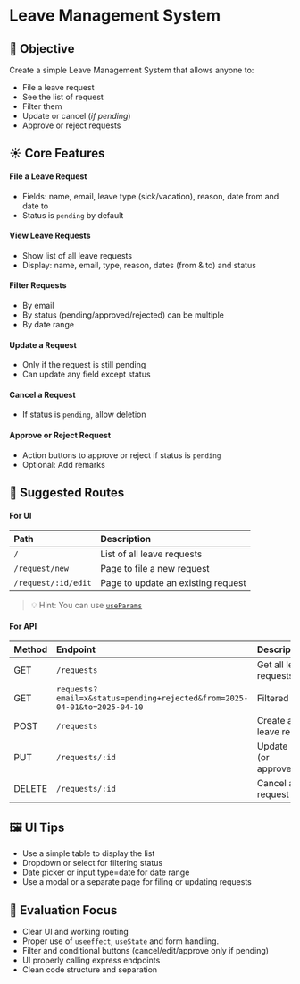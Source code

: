 # Leave Management System

## 🎯 Objective

Create a simple Leave Management System that allows anyone to:

- File a leave request
- See the list of request
- Filter them
- Update or cancel (_if pending_)
- Approve or reject requests

## ☀️ Core Features

#### File a Leave Request

- Fields: name, email, leave type (sick/vacation), reason, date from and date to
- Status is `pending` by default

#### View Leave Requests

- Show list of all leave requests
- Display: name, email, type, reason, dates (from & to) and status

#### Filter Requests

- By email
- By status (pending/approved/rejected) can be multiple
- By date range

#### Update a Request

- Only if the request is still pending
- Can update any field except status

#### Cancel a Request

- If status is `pending`, allow deletion

#### Approve or Reject Request

- Action buttons to approve or reject if status is `pending`
- Optional: Add remarks

## 🚥 Suggested Routes

#### For UI

| Path                | Description                        |
| :------------------ | :--------------------------------- |
| `/`                 | List of all leave requests         |
| `/request/new`      | Page to file a new request         |
| `/request/:id/edit` | Page to update an existing request |

> 💡 Hint: You can use [`useParams`](https://reactrouter.com/api/hooks/useParams#useparams)

#### For API

| Method | Endpoint                                                                 | Description                      |
| :----- | :----------------------------------------------------------------------- | :------------------------------- |
| GET    | `/requests`                                                              | Get all leave requests           |
| GET    | `requests?email=x&status=pending+rejected&from=2025-04-01&to=2025-04-10` | Filtered search                  |
| POST   | `/requests`                                                              | Create a new leave request       |
| PUT    | `/requests/:id`                                                          | Update leave (or approve/reject) |
| DELETE | `/requests/:id`                                                          | Cancel a leave request           |

## 🖼️ UI Tips

- Use a simple table to display the list
- Dropdown or select for filtering status
- Date picker or input type=date for date range
- Use a modal or a separate page for filing or updating requests

## 👀 Evaluation Focus

- Clear UI and working routing
- Proper use of `useeffect`, `useState` and form handling.
- Filter and conditional buttons (cancel/edit/approve only if pending)
- UI properly calling express endpoints
- Clean code structure and separation
